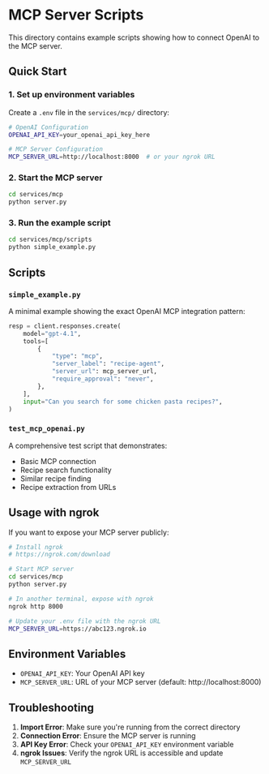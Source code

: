 # MCP Server Scripts

This directory contains example scripts showing how to connect OpenAI to the MCP server.

## Quick Start

### 1. Set up environment variables

Create a `.env` file in the `services/mcp/` directory:

```bash
# OpenAI Configuration
OPENAI_API_KEY=your_openai_api_key_here

# MCP Server Configuration
MCP_SERVER_URL=http://localhost:8000  # or your ngrok URL
```

### 2. Start the MCP server

```bash
cd services/mcp
python server.py
```

### 3. Run the example script

```bash
cd services/mcp/scripts
python simple_example.py
```

## Scripts

### `simple_example.py`

A minimal example showing the exact OpenAI MCP integration pattern:

```python
resp = client.responses.create(
    model="gpt-4.1",
    tools=[
        {
            "type": "mcp",
            "server_label": "recipe-agent",
            "server_url": mcp_server_url,
            "require_approval": "never",
        },
    ],
    input="Can you search for some chicken pasta recipes?",
)
```

### `test_mcp_openai.py`

A comprehensive test script that demonstrates:

- Basic MCP connection
- Recipe search functionality
- Similar recipe finding
- Recipe extraction from URLs

## Usage with ngrok

If you want to expose your MCP server publicly:

```bash
# Install ngrok
# https://ngrok.com/download

# Start MCP server
cd services/mcp
python server.py

# In another terminal, expose with ngrok
ngrok http 8000

# Update your .env file with the ngrok URL
MCP_SERVER_URL=https://abc123.ngrok.io
```

## Environment Variables

- `OPENAI_API_KEY`: Your OpenAI API key
- `MCP_SERVER_URL`: URL of your MCP server (default: http://localhost:8000)

## Troubleshooting

1. **Import Error**: Make sure you're running from the correct directory
2. **Connection Error**: Ensure the MCP server is running
3. **API Key Error**: Check your `OPENAI_API_KEY` environment variable
4. **ngrok Issues**: Verify the ngrok URL is accessible and update `MCP_SERVER_URL` 